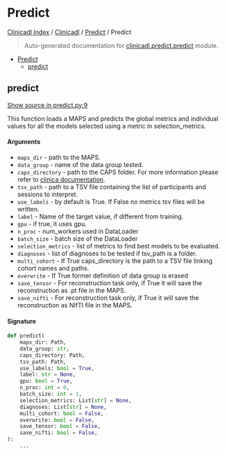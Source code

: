 # Predict

[Clinicadl Index](../../README.md#clinicadl-index) /
[Clinicadl](../index.md#clinicadl) /
[Predict](./index.md#predict) /
Predict

> Auto-generated documentation for [clinicadl.predict.predict](../../../clinicadl/predict/predict.py) module.

- [Predict](#predict)
  - [predict](#predict)

## predict

[Show source in predict.py:9](../../../clinicadl/predict/predict.py#L9)

This function loads a MAPS and predicts the global metrics and individual values
for all the models selected using a metric in selection_metrics.

#### Arguments

- `maps_dir` - path to the MAPS.
- `data_group` - name of the data group tested.
- `caps_directory` - path to the CAPS folder. For more information please refer to
    [clinica documentation](https://aramislab.paris.inria.fr/clinica/docs/public/latest/CAPS/Introduction/).
- `tsv_path` - path to a TSV file containing the list of participants and sessions to interpret.
- `use_labels` - by default is True. If False no metrics tsv files will be written.
- `label` - Name of the target value, if different from training.
- `gpu` - if true, it uses gpu.
- `n_proc` - num_workers used in DataLoader
- `batch_size` - batch size of the DataLoader
- `selection_metrics` - list of metrics to find best models to be evaluated.
- `diagnoses` - list of diagnoses to be tested if tsv_path is a folder.
- `multi_cohort` - If True caps_directory is the path to a TSV file linking cohort names and paths.
- `overwrite` - If True former definition of data group is erased
- `save_tensor` - For reconstruction task only, if True it will save the reconstruction as .pt file in the MAPS.
- `save_nifti` - For reconstruction task only, if True it will save the reconstruction as NIfTI file in the MAPS.

#### Signature

```python
def predict(
    maps_dir: Path,
    data_group: str,
    caps_directory: Path,
    tsv_path: Path,
    use_labels: bool = True,
    label: str = None,
    gpu: bool = True,
    n_proc: int = 0,
    batch_size: int = 1,
    selection_metrics: List[str] = None,
    diagnoses: List[str] = None,
    multi_cohort: bool = False,
    overwrite: bool = False,
    save_tensor: bool = False,
    save_nifti: bool = False,
):
    ...
```